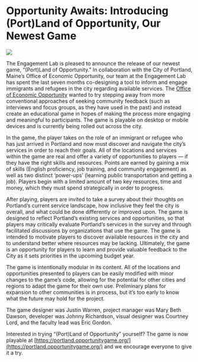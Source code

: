 # Opportunity Awaits: Introducing (Port)Land of Opportunity, Our Newest Game

![](https://res.cloudinary.com/engagement-lab-home/image/upload/v1/homepage-2.0/news/medium/1_etFjoj0nPry2O4fh-i8w0g.png)

The Engagement Lab is pleased to announce the release of our newest game, “(Port)Land of Opportunity.” In collaboration with the City of Portland, Maine’s Office of Economic Opportunity, our team at the Engagement Lab has spent the last seven months co-designing a tool to inform and engage immigrants and refugees in the city regarding available services. The [Office of Economic Opportunity](https://www.portlandmaine.gov/2108/Office-of-Economic-Opportunity) wanted to try stepping away from more conventional approaches of seeking community feedback (such as interviews and focus groups, as they have used in the past) and instead create an educational game in hopes of making the process more engaging and meaningful to participants. The game is playable on desktop or mobile devices and is currently being rolled out across the city.

In the game, the player takes on the role of an immigrant or refugee who has just arrived in Portland and now must discover and navigate the city’s services in order to reach their goals. All of the locations and services within the game are real and offer a variety of opportunities to players — if they have the right skills and resources. Points are earned by gaining a mix of skills (English proficiency, job training, and community engagement) as well as two distinct ‘power-ups’ (learning public transportation and getting a job). Players begin with a limited amount of two key resources, time and money, which they must spend strategically in order to progress.

After playing, players are invited to take a survey about their thoughts on Portland’s current service landscape, how inclusive they feel the city is overall, and what could be done differently or improved upon. The game is designed to reflect Portland’s existing services and opportunities, so that players may critically evaluate Portland’s services in the survey and through facilitated discussions by organizations that use the game. The game is intended to motivate players to discover available resources in the city and to understand better where resources may be lacking. Ultimately, the game is an opportunity for players to learn and provide valuable feedback to the City as it sets priorities in the upcoming budget year.

The game is intentionally modular in its content. All of the locations and opportunities presented to players can be easily modified with minor changes to the game’s code, allowing for the potential for other cities and regions to adapt the game for their own use. Preliminary plans for expansion to other communities is in process, but it’s too early to know what the future may hold for the project.

The game designer was Justin Warren, project manager was Mary Beth Dawson, developer was Johnny Richardson, visual designer was Courtney Lord, and the faculty lead was Eric Gordon.

Interested in trying “(Port)Land of Opportunity” yourself? The game is now playable at [https://portland.opportunitygame.org/](https://portland.opportunitygame.org/) and we encourage everyone to give it a try.
